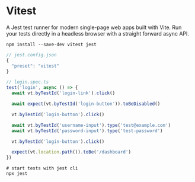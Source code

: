 # Vitest

A Jest test runner for modern single-page web apps built with Vite. Run your tests directly
in a headless browser with a straight forward async API.

```shell
npm install --save-dev vitest jest
```

```js
// jest.config.json
{
  "preset": "vitest"
}
```

```js
// login.spec.ts
test('login', async () => {
  await vt.byTestId('login-link').click()

  await expect(vt.byTestId('login-button')).toBeDisabled()

  vt.byTestId('login-button').click()

  await vt.byTestId('username-input').type('test@example.com')
  await vt.byTestId('password-input').type('test-password')

  vt.byTestId('login-button').click()

  expect(vt.location.path()).toBe('/dashboard')
})
```

```shell
# start tests with jest cli
npx jest
```
